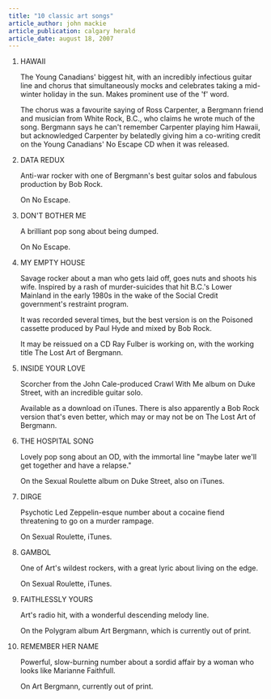 ```yaml
---
title: "10 classic art songs"
article_author: john mackie
article_publication: calgary herald
article_date: august 18, 2007
---
```

1. HAWAII

   The Young Canadians' biggest hit, with an incredibly infectious guitar line and chorus that simultaneously mocks and celebrates taking a mid-winter holiday in the sun. Makes prominent use of the 'f' word.

   The chorus was a favourite saying of Ross Carpenter, a Bergmann friend and musician from White Rock, B.C., who claims he wrote much of the song. Bergmann says he can't remember Carpenter playing him Hawaii, but acknowledged Carpenter by belatedly giving him a co-writing credit on the Young Canadians' No Escape CD when it was released.

2. DATA REDUX

   Anti-war rocker with one of Bergmann's best guitar solos and fabulous production by Bob Rock.

   On No Escape.

3. DON'T BOTHER ME

   A brilliant pop song about being dumped.

   On No Escape.

4. MY EMPTY HOUSE

   Savage rocker about a man who gets laid off, goes nuts and shoots his wife. Inspired by a rash of murder-suicides that hit B.C.'s Lower Mainland in the early 1980s in the wake of the Social Credit government's restraint program.

   It was recorded several times, but the best version is on the Poisoned cassette produced by Paul Hyde and mixed by Bob Rock.

   It may be reissued on a CD Ray Fulber is working on, with the working title The Lost Art of Bergmann.

5. INSIDE YOUR LOVE

   Scorcher from the John Cale-produced Crawl With Me album on Duke Street, with an incredible guitar solo.

   Available as a download on iTunes. There is also apparently a Bob Rock version that's even better, which may or may not be on The Lost Art of Bergmann.

6. THE HOSPITAL SONG

   Lovely pop song about an OD, with the immortal line "maybe later we'll get together and have a relapse."

   On the Sexual Roulette album on Duke Street, also on iTunes.

7. DIRGE

   Psychotic Led Zeppelin-esque number about a cocaine fiend threatening to go on a murder rampage.

   On Sexual Roulette, iTunes.

8. GAMBOL

   One of Art's wildest rockers, with a great lyric about living on the edge.

   On Sexual Roulette, iTunes.

9. FAITHLESSLY YOURS

   Art's radio hit, with a wonderful descending melody line.

   On the Polygram album Art Bergmann, which is currently out of print.

10. REMEMBER HER NAME

    Powerful, slow-burning number about a sordid affair by a woman who looks like Marianne Faithfull.

    On Art Bergmann, currently out of print.
